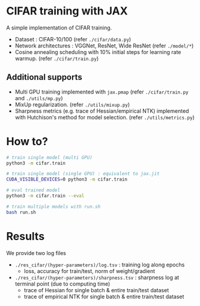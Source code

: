 # CIFAR training with JAX

A simple implementation of CIFAR training.

* Dataset : CIFAR-10/100 (refer `./cifar/data.py`)
* Network architectures : VGGNet, ResNet, Wide ResNet (refer `./model/*`)
* Cosine annealing scheduling with 10% initial steps for learning rate warmup. (refer `./cifar/train.py`)

## Additional supports
* Multi GPU training implemented with `jax.pmap` (refer `./cifar/train.py `and `./utils/mp.py`)
* MixUp regularization. (refer `./utils/mixup.py`)
* Sharpness metrics (e.g. trace of Hessian/empirical NTK) implemented with Hutchison's method for model selection. (refer `./utils/metrics.py`)

# How to?

```bash
# train single model (multi GPU)
python3 -m cifar.train

# train single model (single GPU) : equivalent to jax.jit
CUDA_VISIBLE_DEVICES=0 python3 -m cifar.train

# eval trained model
python3 -m cifar.train --eval

# train multiple models with run.sh
bash run.sh
```

# Results

We provide two log files 

* `./res_cifar/(hyper-parameters)/log.tsv` : training log along epochs 
    * loss, accuracy for train/test, norm of weight/gradient
* `./res_cifar/(hyper-parameters)/sharpness.tsv` : sharpness log at terminal point (due to computing time)
    * trace of Hessian for single batch & entire train/test dataset
    * trace of empirical NTK for single batch & entire train/test dataset